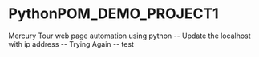 # PythonPOM_DEMO_PROJECT1

Mercury Tour web page automation using python
-- Update the localhost with ip address 
-- Trying Again
-- test
